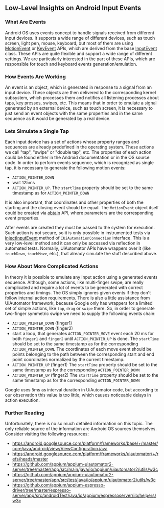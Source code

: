 ## Low-Level Insights on Android Input Events


### What Are Events

Android OS uses events concept to handle signals received from different input devices.
It supports a wide range of different devices, such as touch screen, light pen, mouse, keyboard,
but most of them are using [MotionEvent](https://developer.android.com/reference/android/view/MotionEvent) or [KeyEvent](https://developer.android.com/reference/android/view/KeyEvent) APIs, which are derived from the base [InputEvent](https://developer.android.com/reference/android/view/InputEvent) class. These APIs are quite flexible and support a wide range of different settings.
We are particularly interested in the part of these APIs, which are responsible for touch and
keyboard events generation/emulation.


### How Events Are Working

An event is an object, which is generated in response to a signal from an input device.
These objects are then delivered to the corresponding kernel subsystem, which processes them
and notifies all listening processes about taps, key presses, swipes, etc.
This means that in order to emulate a signal generated by
an external device, such as touch screen, it is necessary to just send an event objects with
the same properties and in the same sequence as it would be generated by a real device.


### Lets Simulate a Single Tap

Each input device has a set of actions whose property ranges and sequences are already predefined
in the operating system. These actions we call "tap", "swipe" or "double tap", etc. The properties
of each action could be found either in the Android documentation or in the OS source code.
In order to perform events sequence, which is recognized as single tap, it is necessary to generate
the following motion events:
 - `ACTION_POINTER_DOWN`
 - wait 125ms
 - `ACTION_POINTER_UP`. The `startTime` property should be set to the same timestamp as for `ACTION_POINTER_DOWN`

It is also important, that coordinates and other properties of both the starting and the closing event should be equal. The `MotionEvent` object itself could be created via [obtain](https://developer.android.com/reference/android/view/MotionEvent#obtain(long,%20long,%20int,%20float,%20float,%20int)) API, where parameters are the corresponding event properties.

After events are created they must be passed to the system for execution.
Such action is not secure, so it is only possible in instrumented tests via [injectInputEvent](https://android.googlesource.com/platform/frameworks/base/+/master/core/java/android/app/IUiAutomationConnection.aidl) method of `IUiAutomationConnection` interface.
This is a very low-level method and it can only be accessed via reflection in automated tests.
Normally, UiAutomator APIs have wrappers over it (like `touchDown`, `touchMove`, etc.), that already simulate the stuff described above.


### How About More Complicated Actions

In theory it is possible to emulate any input action using a generated events sequence.
Although, some actions, like multi-finger swipe,
are really complicated and require a lot of events to be generated
with correct properties and timings. The OS simply ignores given events if they don't follow
internal action requirements. There is also a little assistance from UiAutomator framework,
because Google only has wrappers for a limited set of simple actions,
like `tap`, `drag` or `swipe` there.
So, in order to generate two-finger symmetric swipe we need to supply the following events chain:
 - `ACTION_POINTER_DOWN` (finger1)
 - `ACTION_POINTER_DOWN` (finger2)
 - start a loop, that generates `ACTION_POINTER_MOVE` event each 20 ms for both `finger1` and `finger2` until `ACTION_POINTER_UP` is done. The `startTime` should be set to the same timestamp as for the corresponding `ACTION_POINTER_DOWN`. The coordinates of each move event should be points belonging to the path between the corresponding start and end point coordinates normalized by the current timestamp.
 - `ACTION_POINTER_UP` (finger1) The `startTime` property should be set to the same timestamp as for the corresponding `ACTION_POINTER_DOWN`
 - `ACTION_POINTER_UP` (finger2) The `startTime` property should be set to the same timestamp as for the corresponding `ACTION_POINTER_DOWN`

Google uses 5ms as interval duration in UiAutomator code,
but according to our observation this value is too little,
which causes noticeable delays in action execution.


### Further Reading

Unfortunately, there is no so much detailed information on this topic. The only reliable source
of the information are Android OS sources themselves. Consider visiting the following resources:

- https://android.googlesource.com/platform/frameworks/base/+/master/core/java/android/view/ViewConfiguration.java
- https://android.googlesource.com/platform/frameworks/uiautomator/+/refs/heads/master
- https://github.com/appium/appium-uiautomator2-server/tree/master/app/src/main/java/io/appium/uiautomator2/utils/w3c
- https://github.com/appium/appium-uiautomator2-server/tree/master/app/src/test/java/io/appium/uiautomator2/utils/w3c
- https://github.com/appium/appium-espresso-driver/tree/master/espresso-server/app/src/androidTest/java/io/appium/espressoserver/lib/helpers/w3c

